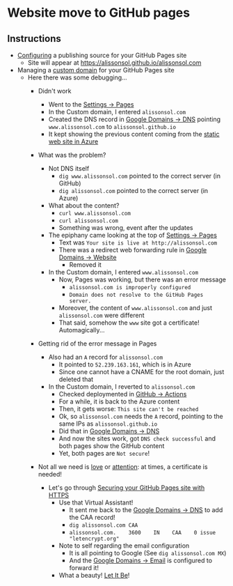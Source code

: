 # Website move to GitHub pages

## Instructions

- [Configuring](https://docs.github.com/en/pages/getting-started-with-github-pages/configuring-a-publishing-source-for-your-github-pages-site) a publishing source for your GitHub Pages site
  - Site will appear at <https://alissonsol.github.io/alissonsol.com>
- Managing a [custom domain](https://docs.github.com/en/pages/configuring-a-custom-domain-for-your-github-pages-site/managing-a-custom-domain-for-your-github-pages-site) for your GitHub Pages site
  - Here there was some debugging...
    - Didn't work
      - Went to the [Settings -> Pages](https://github.com/alissonsol/alissonsol.com/settings/pages)
      - In the Custom domain, I entered `alissonsol.com`
      - Created the DNS record in [Google Domains -> DNS](https://domains.google.com/registrar/alissonsol.com/dns) pointing `www.alissonsol.com` to `alissonsol.github.io`
      - It kept showing the previous content coming from the [static web site in Azure](https://docs.microsoft.com/en-us/azure/storage/blobs/storage-blob-static-website)
    - What was the problem?
      - Not DNS itself
        - `dig www.alissonsol.com` pointed to the correct server (in GitHub)
        - `dig alissonsol.com` pointed to the correct server (in Azure)
      - What about the content?
        - `curl www.alissonsol.com`
        - `curl alissonsol.com`
        - Something was wrong, event after the updates
      - The epiphany came looking at the top of [Settings -> Pages](https://github.com/alissonsol/alissonsol.com/settings/pages)
        - Text was `Your site is live at http://alissonsol.com`
        - There was a redirect web forwarding rule in [Google Domains -> Website](https://domains.google.com/registrar/alissonsol.com/webhost)
          - Removed it
      - In the Custom domain, I entered `www.alissonsol.com`
        - Now, Pages was working, but there was an error message
          - `alissonsol.com is improperly configured`
          - `Domain does not resolve to the GitHub Pages server.`
        - Moreover, the content of `www.alissonsol.com` and just `alissonsol.com` were different
        - That said, somehow the `www` site got a certificate! Automagically...

    - Getting rid of the error message in Pages
      - Also had an `A` record for `alissonsol.com`
        - It pointed to `52.239.163.161`, which is in Azure
        - Since one cannot have a CNAME for the root domain, just deleted that
      - In the Custom domain, I reverted to `alissonsol.com`
        - Checked deploymented in [GitHub -> Actions](https://github.com/alissonsol/alissonsol.com/actions)
        - For a while, it is back to the Azure content
        - Then, it gets worse: `This site can't be reached`
        - Ok, so `alissonsol.com` needs the `A` record, pointing to the same IPs as `alissonsol.github.io`
        - Did that in [Google Domains -> DNS](https://domains.google.com/registrar/alissonsol.com/dns)
        - And now the sites work, got `DNS check successful` and both pages show the GitHub content
        - Yet, both pages are `Not secure`!

    - Not all we need is [love](https://www.youtube.com/watch?v=4EGczv7iiEk) or [attention](https://arxiv.org/abs/1706.03762): at times, a certificate is needed!
      - Let's go through [Securing your GitHub Pages site with HTTPS](https://docs.github.com/en/pages/getting-started-with-github-pages/securing-your-github-pages-site-with-https)
        - Use that Virtual Assistant!
          - It sent me back to the [Google Domains -> DNS](https://domains.google.com/registrar/alissonsol.com/dns) to add the CAA record!
          - `dig alissonsol.com CAA`
          - `alissonsol.com.    3600    IN    CAA    0 issue "letencrypt.org"`
        - Note to self regarding the email configuration
          - It is all pointing to Google (See `dig alissonsol.com MX`)
          - And the [Google Domains -> Email](https://domains.google.com/registrar/alissonsol.com/email) is configured to forward it!
        - What a beauty! [Let It Be](https://www.youtube.com/watch?v=HzvDofigTKQ)!
